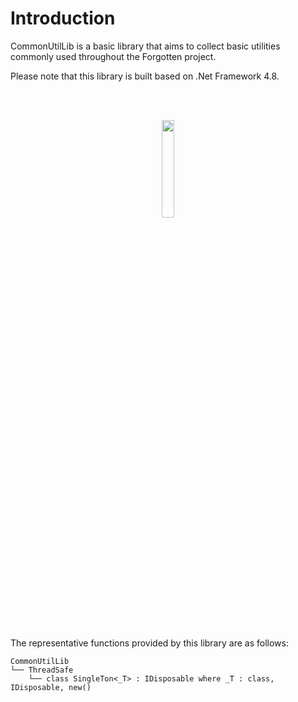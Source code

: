 # Introduction
CommonUtilLib is a basic library that aims to collect basic utilities commonly used throughout the Forgotten project.

Please note that this library is built based on .Net Framework 4.8.

<br><br>
<div align="center">
  <img src="https://github.com/user-attachments/assets/9f2e8c0d-7701-4050-ae0e-4d59992ec7b6" width="20%">
</div>
<br><br>

The representative functions provided by this library are as follows:
```
CommonUtilLib
└── ThreadSafe
    └── class SingleTon<_T> : IDisposable where _T : class, IDisposable, new()
```